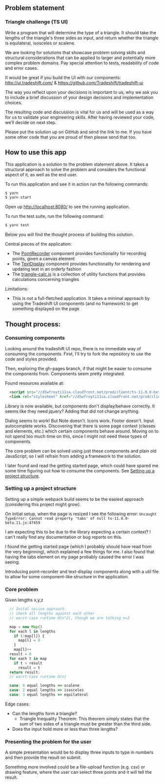 ## Problem statement

### Triangle challenge (TS UI)

Write a program that will determine the type of a triangle. It should take the lengths of the triangle's three sides as input, and return whether the triangle is equilateral, isosceles or scalene.

We are looking for solutions that showcase problem solving skills and structural considerations that can be applied to larger and potentially more complex problem domains. Pay special attention to tests, readability of code and error cases.

It would be great if you build the UI with our components: 
http://ui.tradeshift.com/ & https://github.com/Tradeshift/tradeshift-ui

The way you reflect upon your decisions is important to us, why we ask you to include a brief discussion of your design decisions and implementation choices.

The resulting code and discussion is vital for us and will be used as a way for us to validate your engineering skills. After having reviewed your code, we’ll decide on next step.

Please put the solution up on GitHub and send the link to me. If you have some other code that you are proud of then please send that too.

## How to use this app

This application is a solution to the problem statement above. It takes a structural approach to solve the problem and considers the functional aspect of it, as well as the end user.

To run this application and see it in action run the following commands:

```sh
$ yarn
$ yarn start
```

Open up [http://localhost:8080/](http://localhost:8080/) to see the running application.

To run the test suite, run the following command:
```sh
$ yarn test
```

Below you will find the thought process of building this solution.

Central pieces of the application:
- The [PointRecorder](https://github.com/mlunoe/tradeshift-ui/blob/master/src/components/point-recorder/point-recorder.js) component provides functionality for recording points, given a canvas element
- The [TextDisplay](https://github.com/mlunoe/tradeshift-ui/blob/master/src/components/text-display/text-display.js) component provides functionality for rendering and updating text in an orderly fashion
- The [triangle-calc.js](https://github.com/mlunoe/tradeshift-ui/blob/master/src/utils/triangle-calc.js) is a collection of utility functions that provides calculations concerning triangles

Limitations:
- This is not a full-fletched application. It takes a minimal approach by using the Tradeshift UI components (and no framework) to get something displayed on the page

## Thought process:

### Consuming components

Looking around the tradeshift UI repo, there is no immediate way of consuming the components.
First, I'll try to fork the repository to use the code and styles provided.

Then, exploring the gh-pages branch, if that might be easier to consume the components from. Components seem pretty integrated.

Found resources available at:
```html
  <script src="//d5wfroyti11sa.cloudfront.net/prod/client/ts-11.0.0-beta.11.min.js"></script>
  <link rel="stylesheet" href="//d5wfroyti11sa.cloudfront.net/prod/client/ts-11.0.0-beta.11.min.css"/>
```

Library is now available, but components don't display/behave correctly.
It seems like they need jquery? Adding that did not change anything.

Dialog seems to work! But Note doesn't. Icons work. Footer doesn't. Input autocomplete works.
Discovering that there is some page context (classes and elements, etc.) which certain components behave around.
Moving on to not spend too much time on this, since I might not need these types of components.

The core problem can be solved using just these components and plain old JavaScript, so I will refrain from adding a framework to the solution.

I later found and read the getting started page, which could have spared me some time figuring out how to consume the components. See [Setting up a project structure](https://github.com/mlunoe/tradeshift-ui/tree/master#setting-up-a-project-structure).

### Setting up a project structure

Setting up a simple webpack build seems to be the easiest approach (considering this project might grow).

On initial setup, when the page is resized I see the following error:
`Uncaught TypeError: Cannot read property 'tabs' of null ts-11.0.0-beta.11.js:47459`

I am expecting this to be due to the library expecting a certain context? I can't really find any documentation or bug reports on this.

I found the getting started page (which I probably should have read from the very beginning), which explained a few things for me.
I also found that having the tabs element on my page probably caused the error I was seeing.

Introducing point-recorder and text-display components along with a util file to allow for some component-like structure in the application.

### Core problem

Given lengths x,y,z
```js
  // Inital naiive approach
  // check all lengths against each other
  // worst-case runtime O(n^2), though we are talking n=3

  map = new Map()
  for each l in lengths
    if (!map[l]) {
      map[l] = 0
    }
    map[l]++
  result = 0
  for each t in map
    if t > result
      result = t
  return result;
  // worst-case runtime O(n)

  case: 0 equal lengths => scalene
  case: 2 equal lengths => isosceles
  case: 3 equal lengths => equilateral
```

Edge cases:
- Can the lengths form a triangle?
  - Triangle Inequality Theorem: This theorem simply states that the sum of two sides of a triangle must be greater than the third side.
- Does the input hold more or less than three lengths?

### Presenting the problem for the user

A simple presentation would be to display three inputs to type in numbers and then provide the result on submit.

Something more involved could be a file-upload function (e.g. csv) or drawing feature, where the user can select three points and it will tell the result.
